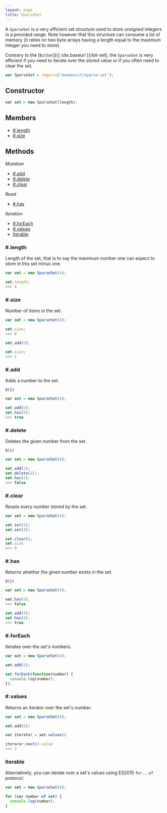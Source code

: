 ```yaml
---
layout: page
title: SparseSet
---
```


A `SparseSet` is a very efficient set structure used to store unsigned integers in a provided range. Note however that this structure can consume a lot of memory (it relies on two byte arrays having a length equal to the maximum integer you need to store).

Contrary to the [`BitSet`]({{ site.baseurl }}/bit-set), the `SparseSet` is very efficient if you need to iterate over the stored value or if you often need to clear the set.


```js
var SparseSet = require('mnemonist/sparse-set');
```

## Constructor

```js
var set = new SparseSet(length);
```

## Members

* [#.length](#length)
* [#.size](#size)

## Methods

*Mutation*

* [#.add](#add)
* [#.delete](#delete)
* [#.clear](#clear)

*Read*

* [#.has](#has)

*Iteration*

* [#.forEach](#foreach)
* [#.values](#values)
* [Iterable](#iterable)

### #.length

Length of the set, that is to say the maximum number one can expect to store in this set minus one.

```js
var set = new SparseSet(4);

set.length;
>>> 4
```

### #.size

Number of items in the set.

```js
var set = new SparseSet(4);

set.size;
>>> 0

set.add(2);

set.size;
>>> 1
```

### #.add

Adds a number to the set.

`O(1)`

```js
var set = new SparseSet(4);

set.add(2);
set.has(2);
>>> true
```

### #.delete

Deletes the given number from the set.

`O(1)`

```js
var set = new SparseSet(4);

set.add(2);
set.delete(2);
set.has(2);
>>> false
```

### #.clear

Resets every number stored by the set.

```js
var set = new SparseSet(4);

set.set(1);
set.set(3);

set.clear();
set.size
>>> 0
```

### #.has

Returns whether the given number exists in the set.

`O(1)`

```js
var set = new SparseSet(4);

set.has(3);
>>> false

set.add(3);
set.has(3);
>>> true
```


### #.forEach

Iterates over the set's numbers.

```js
var set = new SparseSet(4);

set.add(1);

set.forEach(function(number) {
  console.log(number);
});
```

### #.values

Returns an iterator over the set's number.

```js
var set = new SparseSet(4);

set.add(2);

var iterator = set.values()

iteraror.next().value
>>> 2
```

### Iterable

Alternatively, you can iterate over a set's values using ES2015 `for...of` protocol:

```js
var set = new SparseSet(4);

for (var number of set) {
  console.log(number);
}
```
